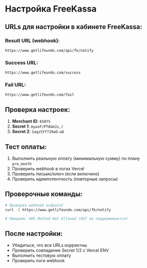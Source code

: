 # Настройка FreeKassa

## URLs для настройки в кабинете FreeKassa:

### Result URL (webhook):
```
https://www.getlifeundo.com/api/fk/notify
```

### Success URL:
```
https://www.getlifeundo.com/success
```

### Fail URL:
```
https://www.getlifeundo.com/fail
```

## Проверка настроек:

1. **Merchant ID**: `65875`
2. **Secret 1**: `myavF/PTAGmJz,(`
3. **Secret 2**: `2aqzSYf?29aO-w6`

## Тест оплаты:

1. Выполнить реальную оплату (минимальную сумму) по плану `pro_month`
2. Проверить webhook в логах Vercel
3. Проверить письмо/ключ (если включено)
4. Проверить идемпотентность (повторные запросы)

## Проверочные команды:

```bash
# Проверка webhook endpoint
curl -I https://www.getlifeundo.com/api/fk/notify

# Ожидаем: 405 Method Not Allowed (GET не поддерживается)
```

## После настройки:

- Убедиться, что все URLs корректны
- Проверить совпадение Secret 1/2 с Vercel ENV
- Выполнить тестовую оплату
- Проверить логи webhook
